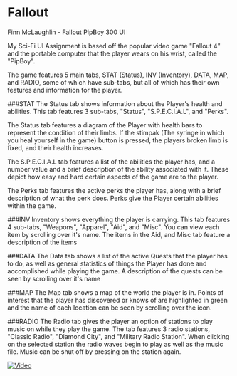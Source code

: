 # Fallout
Finn McLaughlin - Fallout PipBoy 300 UI

My Sci-Fi UI Assignment is based off the popular video game "Fallout 4" and the portable computer that the player wears on his wrist, 
called the "PipBoy".

The game features 5 main tabs, STAT (Status), INV (Inventory), DATA, MAP, and RADIO, some of which have sub-tabs, but all of which has their own features and information for the player.

###STAT
The Status tab shows information about the Player's health and abilities. This tab features 3 sub-tabs, "Status", "S.P.E.C.I.A.L", and "Perks".

The Status tab features a diagram of the Player with health bars to represent the condition of their limbs. If the stimpak (The syringe in which you heal yourself in the game)  button is pressed, the players broken limb is fixed, and their health increases.

The S.P.E.C.I.A.L tab features a list of the abilities the player has, and a number value and a brief description of the ability associated with it. These depict how easy and hard certain aspects of the game are to the player.

The Perks tab features the active perks the player has, along with a brief description of what the perk does. Perks give the Player certain abilities within the game.

###INV
Inventory shows everything the player is carrying. This tab features 4 sub-tabs, "Weapons", "Apparel", "Aid", and "Misc". You can view each item by scrolling over it's name. The items in the Aid, and Misc tab feature a description of the items

###DATA
The Data tab shows a list of the active Quests that the player has to do, as well as general statistics of things the Player has done and accomplished while playing the game. A description of the quests can be seen by scrolling over it's name

###MAP
The Map tab shows a map of the world the player is in. Points of interest that the player has discovered or knows of are highlighted in green and the name of each location can be seen by scrolling over the icon.

###RADIO
The Radio tab gives the player an option of stations to play music on while they play the game. The tab features 3 radio stations, "Classic Radio", "Diamond City", and "Military Radio Station". When clicking on the selected station the radio waves begin to play as well as the music file. Music can be shut off by pressing on the station again.


[![Video](http://img.youtube.com/vi/ikylKEum6cQ/0.jpg)](https://www.youtube.com/watch?v=ikylKEum6cQ)
